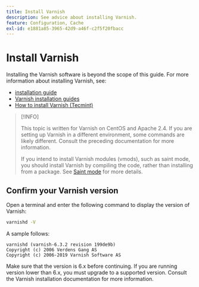 ```yaml
---
title: Install Varnish
description: See advice about installing Varnish.
feature: Configuration, Cache
exl-id: e1881a85-3965-42d9-a46f-c2f5f20fbacc
---
```

# Install Varnish

Installing the Varnish software is beyond the scope of this guide. For more information about installing Varnish, see:

- [installation guide](https://www.varnish-software.com/developers/tutorials/installing-varnish-ubuntu/)
- [Varnish installation guides](https://www.varnish-cache.org/docs)
- [How to install Varnish (Tecmint)](https://www.tecmint.com/install-varnish-cache-web-accelerator/)

>[!INFO]
>
>This topic is written for Varnish on CentOS and Apache 2.4. If you are setting up Varnish in a different environment, some commands are likely different. Consult the preceding documentation for more information.
>
>If you intend to install Varnish modules (vmods), such as saint mode, you should install Varnish by compiling the code, rather than installing from a package. See [Saint mode](config-varnish-advanced.md#saint-mode) for more details.

## Confirm your Varnish version

Open a terminal and enter the following command to display the version of Varnish:

```bash
varnishd -V
```

A sample follows:

```terminal
varnishd (varnish-6.3.2 revision 199de9b)
Copyright (c) 2006 Verdens Gang AS
Copyright (c) 2006-2019 Varnish Software AS
```

Make sure that the version is 6.x before continuing. If you are running version lower than 6.x, you must upgrade to a supported version. Consult the Varnish installation documentation for more information.
